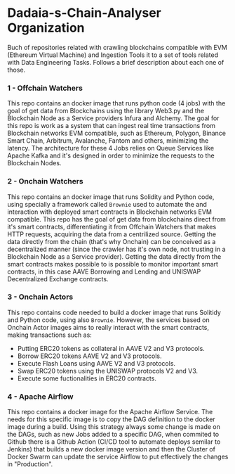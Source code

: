 # Dadaia-s-Chain-Analyser Organization

Buch of repositories related with crawling blockchains compatible with EVM (Ethereum Virtual Machine) and Ingestion Tools it to a set of tools related with Data Engineering Tasks. Follows a brief description about each one of those.

### 1 - Offchain Watchers

This repo contains an docker image that runs python code (4 jobs) with the goal of get data from Blockchains using the library Web3.py and the Blockchain Node as a Service providers Infura and Alchemy. 
The goal for this repo is work as a system that can ingest real time transactions from Blockchain networks EVM compatible, such as Ethereum, Polygon, Binance Smart Chain, Arbitrum, Avalanche, Fantom and others, minimizing the latency.
The architecture for these 4 Jobs relies on Queue Services like Apache Kafka and it's designed in order to minimize the requests to the Blockchain Nodes.

### 2 - Onchain Watchers

This repo contains an docker image that runs Solidity and Python code, using specially a framework called `Brownie` used to automate the and interaction with deployed smart contracts in Blockchain networks EVM compatible. This repo has the goal of get data from blockchains direct from it's smart contracts, differentiating it from Offchain Watchers that makes HTTP requests, acquiring the data from a centrilized source. Getting the data directly from the chain (that's why Onchain) can be conceived as a decentralized manner (since the crawler has it's own node, not trusting in a Blockchain Node as a Service provider). 
Getting the data directly from the smart contracts makes possible to  is possible to monitor important smart contracts, in this case AAVE Borrowing and Lending and UNISWAP Decentralized Exchange contracts.

### 3 - Onchain Actors

This repo contains code needed to build a docker image that runs Solitidy and Python code, using also `Brownie`. However, the services based on Onchain Actor images aims to really interact with the smart contracts, making transactions such as:
- Putting ERC20 tokens as collateral in AAVE V2 and V3 protocols.
- Borrow ERC20 tokens AAVE V2 and V3 protocols.
- Execute Flash Loans using AAVE V2 and V3 protocols.
- Swap ERC20 tokens using the UNISWAP protocols V2 and V3.
- Execute some fuctionalities in ERC20 contracts.


### 4 - Apache Airflow

This repo contains a docker image for the Apache Airflow Service. The needs for this specific image is to copy the DAG definition to the docker image during a build. Using this strategy always some change is made on the DAGs, such as new Jobs added to a specific DAG, when commited to Github there is a Github Action (CI/CD tool to automate deploys semilar to Jenkins) that builds a new docker image version and then the Cluster of Docker Swarm can update the service Airflow to put effectively the changes in "Production".

<!--

**Here are some ideas to get you started:**

🙋‍♀️ A short introduction - what is your organization all about?
🌈 Contribution guidelines - how can the community get involved?
👩‍💻 Useful resources - where can the community find your docs? Is there anything else the community should know?
🍿 Fun facts - what does your team eat for breakfast?
🧙 Remember, you can do mighty things with the power of [Markdown](https://docs.github.com/github/writing-on-github/getting-started-with-writing-and-formatting-on-github/basic-writing-and-formatting-syntax)
-->
